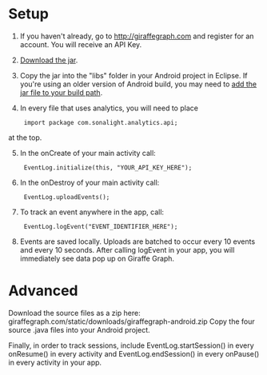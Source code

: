 # Setup #
1. If you haven't already, go to http://giraffegraph.com and register for an account. You will receive an API Key.
2. [Download the jar](http://giraffegraph.com/static/downloads/giraffegraph-android.jar).
3. Copy the jar into the "libs" folder in your Android project in Eclipse. If you're using an older version of Android build, you may need to [add the jar file to your build path](http://stackoverflow.com/questions/3280353/how-to-import-a-jar-in-eclipse).
4. In every file that uses analytics, you will need to place

        import package com.sonalight.analytics.api;

at the top.

5. In the onCreate of your main activity call:

        EventLog.initialize(this, "YOUR_API_KEY_HERE");

6. In the onDestroy of your main activity call:

        EventLog.uploadEvents();

7. To track an event anywhere in the app, call:

        EventLog.logEvent("EVENT_IDENTIFIER_HERE");

8. Events are saved locally. Uploads are batched to occur every 10 events and every 10 seconds. After calling logEvent in your app, you will immediately see data pop up on Giraffe Graph.

# Advanced #

Download the source files as a zip here: giraffegraph.com/static/downloads/giraffegraph-android.zip
Copy the four source .java files into your Android project.


Finally, in order to track sessions, include EventLog.startSession() in every onResume() in every activity and EventLog.endSession() in every onPause() in every activity in your app.